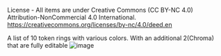 License - All items are under Creative Commons (CC BY-NC 4.0) Attribution-NonCommercial 4.0 International.
https://creativecommons.org/licenses/by-nc/4.0/deed.en

A list of 10 token rings with various colors. With an additional 2(Chroma) that are fully editable
![image](https://github.com/user-attachments/assets/8677537a-1c6a-4303-b92a-606d39a479ef)
